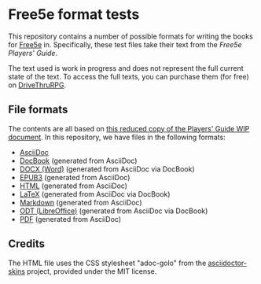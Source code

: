 # Free5e format tests
This repository contains a number of possible formats for writing the books for [Free5e](https://www.kickstarter.com/projects/wyrmworkspublishing/free5e-a-free-open-source-dungeons-and-dragons-alternative) in.
Specifically, these test files take their text from the *Free5e Players' Guide*.

The text used is work in progress and does not represent the full current state of the text.
To access the full texts, you can purchase them (for free) on [DriveThruRPG](https://www.drivethrurpg.com/de/product/513248/free5e-core-rulebook-bundle-bundle).

## File formats
The contents are all based on [this reduced copy of the Players' Guide WIP document](https://docs.google.com/document/d/1N83nh3EQJ3pqayY_Z47J8vRPoDWiYFHtoRe6dg6289c/edit?usp=sharing).
In this repository, we have files in the following formats:

- [AsciiDoc](AsciiDoc/players-guide.adoc)
- [DocBook](AsciiDoc/generated/players-guide.xml) (generated from AsciiDoc)
- [DOCX (Word)](AsciiDoc/generated/players-guide.docx) (generated from AsciiDoc via DocBook)
- [EPUB3](AsciiDoc/generated/players-guide.epub) (generated from AsciiDoc)
- [HTML](AsciiDoc/generated/players-guide.html) (generated from AsciiDoc)
- [LaTeX](AsciiDoc/generated/players-guide.tex) (generated from AsciiDoc via DocBook)
- [Markdown](AsciiDoc/generated/players-guide.md) (generated from AsciiDoc)
- [ODT (LibreOffice)](AsciiDoc/generated/players-guide.odt) (generated from AsciiDoc via DocBook)
- [PDF](AsciiDoc/generated/players-guide.pdf) (generated from AsciiDoc)

## Credits
The HTML file uses the CSS stylesheet "adoc-golo" from the [asciidoctor-skins](https://github.com/darshandsoni/asciidoctor-skins/) project, provided under the MIT license.
